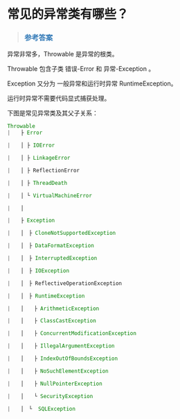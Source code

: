 # 常见的异常类有哪些？

> ### <font color=#337AB7 > 参考答案</font> 

异常非常多，Throwable 是异常的根类。

Throwable 包含子类 错误-Error 和 异常-Exception 。

Exception 又分为 一般异常和运行时异常 RuntimeException。

运行时异常不需要代码显式捕获处理。

 

下图是常见异常类及其父子关系：
```java
Throwable
|　　├ Error  

|　　│ ├ IOError

|　　│ ├ LinkageError

|　　│ ├ ReflectionError

|　　│ ├ ThreadDeath

|　　│ └ VirtualMachineError

|　　│ 

|　　├ Exception  

|　　│　├ CloneNotSupportedException

|　　│　├ DataFormatException

|　　│　├ InterruptedException

|　　│　├ IOException

|　　│　├ ReflectiveOperationException

|　　│　├ RuntimeException 

|　　│　　├ ArithmeticException

|　　│　　├ ClassCastException

|　　│　　├ ConcurrentModificationException

|　　│　　├ IllegalArgumentException

|　　│　　├ IndexOutOfBoundsException

|　　│　　├ NoSuchElementException

|　　│　　├ NullPointerException

|　　│　　└ SecurityException

|　　│　└  SQLException

```